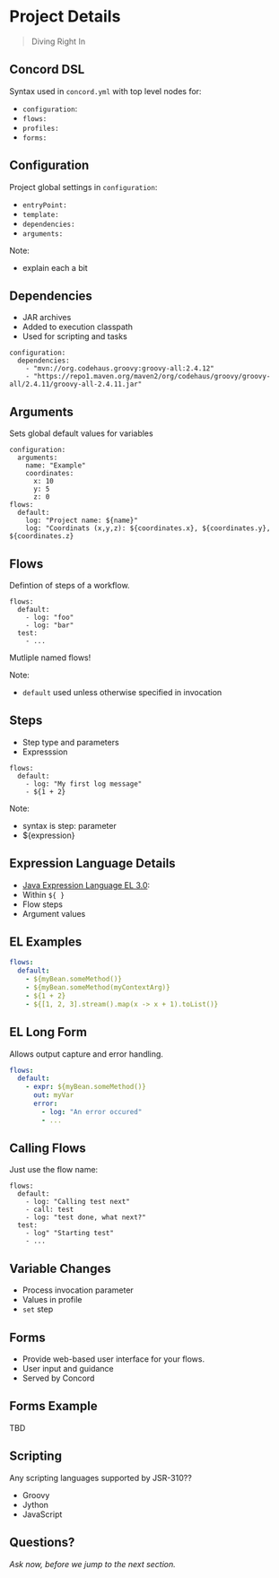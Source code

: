 # Project Details

> Diving Right In


## Concord DSL

Syntax used in `concord.yml` with top level nodes for:

- `configuration`:
- `flows:`
- `profiles:`
- `forms:`


## Configuration

Project global settings in `configuration`:

- `entryPoint:`
- `template:`
- `dependencies:`
- `arguments:`

Note:
- explain each a bit


## Dependencies

- JAR archives
- Added to execution classpath
- Used for scripting and tasks

```
configuration:
  dependencies:
    - "mvn://org.codehaus.groovy:groovy-all:2.4.12"
    - "https://repo1.maven.org/maven2/org/codehaus/groovy/groovy-all/2.4.11/groovy-all-2.4.11.jar"
```


## Arguments

Sets global default values for variables

```
configuration:
  arguments:
    name: "Example"
    coordinates:
      x: 10
      y: 5
      z: 0
flows:
  default:
    log: "Project name: ${name}"
    log: "Coordinats (x,y,z): ${coordinates.x}, ${coordinates.y}, ${coordinates.z}
```


## Flows

Defintion of steps of a workflow.

```
flows:
  default:
    - log: "foo"
    - log: "bar"
  test:
    - ...
```

Mutliple named flows!

Note:
- `default` used unless otherwise specified in invocation


## Steps

- Step type and parameters
- Expresssion

```
flows:
  default:
    - log: "My first log message"
    - ${1 + 2}
```

Note:
- syntax is step: parameter
- ${expression}


## Expression Language Details

- [Java Expression Language EL 3.0](https://github.com/javaee/el-spec):
- Within `${ }`
- Flow steps
- Argument values


## EL Examples

```yaml
flows:
  default:
    - ${myBean.someMethod()}
    - ${myBean.someMethod(myContextArg)}
    - ${1 + 2}
    - ${[1, 2, 3].stream().map(x -> x + 1).toList()}
```


## EL Long Form

Allows output capture and error handling.

```yaml
flows:
  default:
    - expr: ${myBean.someMethod()}
      out: myVar
      error:
        - log: "An error occured"
        - ...
```


## Calling Flows

Just use the flow name:

```
flows:
  default:
    - log: "Calling test next"
    - call: test
    - log: "test done, what next?"
  test:
    - log" "Starting test"
    - ...
```


## Variable Changes

- Process invocation parameter
- Values in profile
- `set` step


## Forms

- Provide web-based user interface for your flows.
- User input and guidance
- Served by Concord


## Forms Example

TBD


## Scripting

Any scripting languages supported by JSR-310?? 

- Groovy
- Jython
- JavaScript


## Questions?

<em class="yellow">Ask now, before we jump to the next section.</em>

